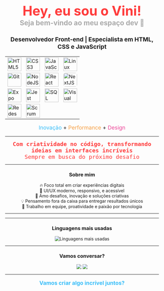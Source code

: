 <h1 align="center" style="color:#FF3B3B; font-size:2.7rem;">
  Hey, eu sou o Vini!<br>
  <span style="font-size:1.4rem; color:#aaa;">Seja bem-vindo ao meu espaço dev 🚀</span>
</h1>

<p align="center" style="font-size:1.2rem;">
  <b>Desenvolvedor Front-end | Especialista em HTML, CSS e JavaScript</b>
</p>

<p align="center">
  <table>
    <tr>
      <td><img src="https://cdn.jsdelivr.net/gh/devicons/devicon/icons/html5/html5-original.svg" title="HTML5" alt="HTML5" width="45" height="45" /></td>
      <td><img src="https://cdn.jsdelivr.net/gh/devicons/devicon/icons/css3/css3-original.svg" title="CSS3" alt="CSS3" width="45" height="45" /></td>
      <td><img src="https://cdn.jsdelivr.net/gh/devicons/devicon/icons/javascript/javascript-original.svg" title="JavaScript" alt="JavaScript" width="45" height="45" /></td>
      <td><img src="https://cdn.jsdelivr.net/gh/devicons/devicon/icons/linux/linux-original.svg" title="Linux" alt="Linux" width="45" height="45" /></td>
    </tr>
    <tr>
      <td><img src="https://cdn.jsdelivr.net/gh/devicons/devicon/icons/git/git-original.svg" title="Git" alt="Git" width="45" height="45" /></td>
      <td><img src="https://cdn.jsdelivr.net/gh/devicons/devicon/icons/nodejs/nodejs-original.svg" title="NodeJS" alt="NodeJS" width="45" height="45" /></td>
      <td><img src="https://cdn.jsdelivr.net/gh/devicons/devicon/icons/react/react-original.svg" title="React" alt="React" width="45" height="45" /></td>
      <td><img src="https://cdn.jsdelivr.net/gh/devicons/devicon/icons/nextjs/nextjs-original.svg" title="NextJS" alt="NextJS" width="45" height="45" style="background:#fff; border-radius:6px;" /></td>
    </tr>
    <tr>
      <td><img src="https://www.bing.com/th/id/OIP.VN6l66cbeCz_Def9cRw7hwHaHa?w=188&h=211&c=8&rs=1&qlt=90&o=6&dpr=1.5&pid=3.1&rm=2" title="Expo" alt="Expo" width="45" height="45"/></td>
      <td><img src="https://cdn.jsdelivr.net/gh/devicons/devicon/icons/jest/jest-plain.svg" title="Jest" alt="Jest" width="45" height="45" /></td>
      <td><img src="https://i.pinimg.com/736x/06/86/c0/0686c0c85407548ea5bd737a572974b6.jpg" title="SQL" alt="SQL" width="45" height="45" /></td>
      <td><img src="https://th.bing.com/th/id/R.0d84b8aa7707781792d65a7c4140aeac?rik=Yokffz4QVRfmEQ&pid=ImgRaw&r=0" title="Visual Studio" alt="Visual Studio" width="45" height="45" /></td>
    </tr>
    <tr>
      <td><img src="https://tse4.mm.bing.net/th/id/OIP.3AMvRwisQ7OVIERQvYiKwwHaHa?rs=1&pid=ImgDetMain" title="Redes IoT" alt="Redes IoT" width="45" height="45" /></td>
      <td><img src="https://encrypted-tbn0.gstatic.com/images?q=tbn:ANd9GcTAWeIUJvYW8ddTubYtiBfAFZUxBEuaTrFWVWGoaw_vR27lDtRSe-vakrY2rC--1_XrlWk&usqp=CAU" title="Scrum" alt="Scrum" width="45" height="45" /></td>
      <td></td>
      <td></td>
    </tr>
  </table>
</p>

<p align="center" style="font-size:1.1rem;">
  <span style="color:#38bdf8;">Inovação</span> + <span style="color:#f59e42;">Performance</span> + <span style="color:#ec4899;">Design</span>
</p>

---

<div align="center" style="color:#FF3B3B; font-size:1.15rem; font-family:'Fira Code',monospace;">
  <b>Com criatividade no código, transformando ideias em interfaces incríveis</b><br>
  Sempre em busca do próximo desafio
</div>

---

<h3 align="center">Sobre mim</h3>

<p align="center">
  🔥 Foco total em criar experiências digitais<br>
  🎨 UI/UX moderno, responsivo, e acessível<br>
  🚀 Amo desafios, inovação e soluções criativas<br>
  💡 Pensamento fora da caixa para entregar resultados únicos<br>
  🤝 Trabalho em equipe, proatividade e paixão por tecnologia
</p>

---


---

<h3 align="center">Linguagens mais usadas</h3>

<p align="center">
  <img src="https://github-readme-stats.vercel.app/api/top-langs/?username=vinibertunho&layout=compact&langs_count=6&theme=radical" alt="Linguagens mais usadas"/>
</p>

---

<h3 align="center">Vamos conversar?</h3>

<p align="center">
  <a href="mailto:vbertunho@gmail.com"><img src="https://img.shields.io/badge/Email-38bdf8?style=for-the-badge&logo=gmail&logoColor=white"/></a>
  <a href="https://www.linkedin.com/in/vinicius-marcos-bertunho-da-silva-85172134a"><img src="https://img.shields.io/badge/LinkedIn-38bdf8?style=for-the-badge&logo=linkedin&logoColor=white"/></a>
</p>

---

<p align="center" style="color:#38bdf8; font-size:1.1rem;">
  <b>Vamos criar algo incrível juntos?</b>
</p>
